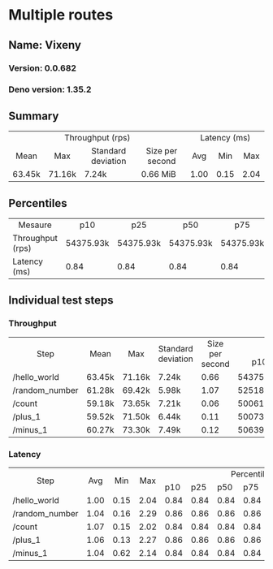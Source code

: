 # Multiple routes
## Name: Vixeny 

### Version: 0.0.682
### Deno version: 1.35.2

## Summary
<table>
<tr>
    <td align="center" colspan="4">Throughput (rps)</td>
    <td align="center" colspan="3">Latency (ms)</td>
</tr>
<tr>
    <td align="center">Mean</td>
    <td align="center">Max</td>
    <td align="center">Standard deviation</td>
    <td align="center">Size per second</td>
    <td align="center">Avg</td>
    <td align="center">Min</td>
    <td align="center">Max</td>
</tr>
<tr>
    <td>63.45k</td>
    <td>71.16k</td>
    <td>7.24k</td>
    <td>0.66 MiB</td>
    <td>1.00</td>
    <td>0.15</td>
    <td>2.04</td>
</tr>
</table>

## Percentiles

<table>
<tr>
  <td align="center">Mesaure</td>
  <td align="center">p10</td>
  <td align="center">p25</td>
  <td align="center">p50</td>
  <td align="center">p75</td>
  <td align="center">p90</td>
  <td align="center">p95</td>
  <td align="center">p99</td>
</tr>
<tr>
  <td>Throughput (rps)</td>
  <td>54375.93k</td>
  <td>54375.93k</td>
  <td>54375.93k</td>
  <td>54375.93k</td>
  <td>70359.59k</td>
  <td>71163.26k</td>
  <td>71163.26k</td>
</tr>
<tr>
  <td>Latency (ms)</td>
  <td>0.84</td>
  <td>0.84</td>
  <td>0.84</td>
  <td>0.84</td>
  <td>1.24</td>
  <td>1.34</td>
  <td>1.54</td>
</tr>
</table>

## Individual test steps

### Throughput

<table>
<tr>
  <td align="center" rowspan="2">Step</td>
  <td align="center" rowspan="2">Mean</td>
  <td align="center" rowspan="2">Max</td>
  <td align="center" rowspan="2">Standard deviation</td>
  <td align="center" rowspan="2">Size per second</td>
  <td align="center" colspan="7">Percentiles</td>
</tr>
<tr>
  <!-- still Step -->
  <!-- still Mean -->
  <!-- still Max -->
  <!-- still Standard deviation -->
  <!-- still Size per second -->
  <td align="center">p10</td>
  <td align="center">p25</td>
  <td align="center">p50</td>
  <td align="center">p75</td>
  <td align="center">p90</td>
  <td align="center">p95</td>
  <td align="center">p99</td>
</tr>
<tr>
  <td>/hello_world</td>
  <td>63.45k</td>
  <td>71.16k</td>
  <td>7.24k</td>
  <td>0.66</td>
  <td>54375.93k</td>
  <td>54375.93k</td>
  <td>54375.93k</td>
  <td>54375.93k</td>
  <td>70359.59k</td>
  <td>71163.26k</td>
  <td>71163.26k</td>
</tr><tr>
  <td>/random_number</td>
  <td>61.28k</td>
  <td>69.42k</td>
  <td>5.98k</td>
  <td>1.07</td>
  <td>52518.80k</td>
  <td>52518.80k</td>
  <td>52518.80k</td>
  <td>52518.80k</td>
  <td>68410.16k</td>
  <td>69421.47k</td>
  <td>69421.47k</td>
</tr><tr>
  <td>/count</td>
  <td>59.18k</td>
  <td>73.65k</td>
  <td>7.21k</td>
  <td>0.06</td>
  <td>50061.53k</td>
  <td>50061.53k</td>
  <td>50061.53k</td>
  <td>50061.53k</td>
  <td>71489.44k</td>
  <td>73653.22k</td>
  <td>73653.22k</td>
</tr><tr>
  <td>/plus_1</td>
  <td>59.52k</td>
  <td>71.50k</td>
  <td>6.44k</td>
  <td>0.11</td>
  <td>50073.18k</td>
  <td>50073.18k</td>
  <td>50073.18k</td>
  <td>50073.18k</td>
  <td>69909.99k</td>
  <td>71504.63k</td>
  <td>71504.63k</td>
</tr><tr>
  <td>/minus_1</td>
  <td>60.27k</td>
  <td>73.30k</td>
  <td>7.49k</td>
  <td>0.12</td>
  <td>50639.17k</td>
  <td>50639.17k</td>
  <td>50639.17k</td>
  <td>50639.17k</td>
  <td>70620.85k</td>
  <td>73301.67k</td>
  <td>73301.67k</td>
</tr></table>

### Latency

<table>
<tr>
  <td align="center" rowspan="2">Step</td>
  <td align="center" rowspan="2">Avg</td>
  <td align="center" rowspan="2">Min</td>
  <td align="center" rowspan="2">Max</td>
  <td align="center" colspan="7">Percentiles</td>
</tr>
<tr>
  <!-- still Avg -->
  <!-- still Min -->
  <!-- still Max -->
  <td>p10</td>
  <td>p25</td>
  <td>p50</td>
  <td>p75</td>
  <td>p90</td>
  <td>p95</td>
  <td>p99</td>
</tr>
<tr>
  <td>/hello_world</td>
  <td>1.00</td>
  <td>0.15</td>
  <td>2.04</td>
  <td>0.84</td>
  <td>0.84</td>
  <td>0.84</td>
  <td>0.84</td>
  <td>1.24</td>
  <td>1.34</td>
  <td>1.54</td>
</tr><tr>
  <td>/random_number</td>
  <td>1.04</td>
  <td>0.16</td>
  <td>2.29</td>
  <td>0.86</td>
  <td>0.86</td>
  <td>0.86</td>
  <td>0.86</td>
  <td>1.30</td>
  <td>1.39</td>
  <td>1.60</td>
</tr><tr>
  <td>/count</td>
  <td>1.07</td>
  <td>0.15</td>
  <td>2.02</td>
  <td>0.84</td>
  <td>0.84</td>
  <td>0.84</td>
  <td>0.84</td>
  <td>1.26</td>
  <td>1.35</td>
  <td>1.66</td>
</tr><tr>
  <td>/plus_1</td>
  <td>1.06</td>
  <td>0.13</td>
  <td>2.27</td>
  <td>0.86</td>
  <td>0.86</td>
  <td>0.86</td>
  <td>0.86</td>
  <td>1.25</td>
  <td>1.36</td>
  <td>1.81</td>
</tr><tr>
  <td>/minus_1</td>
  <td>1.04</td>
  <td>0.62</td>
  <td>2.14</td>
  <td>0.84</td>
  <td>0.84</td>
  <td>0.84</td>
  <td>0.84</td>
  <td>1.26</td>
  <td>1.34</td>
  <td>1.65</td>
</tr></table>